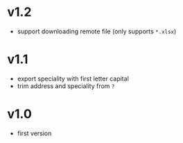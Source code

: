 # v1.2

* support downloading remote file (only supports `*.xlsx`)

# v1.1

* export speciality with first letter capital
* trim address and speciality from `?`

# v1.0

* first version